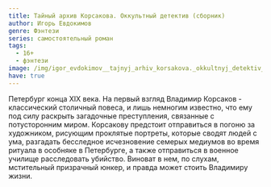 ```yaml
---
title: Тайный архив Корсакова. Оккультный детектив (сборник)
author: Игорь Евдокимов
genre: Фэнтези
series: самостоятельный роман
tags:
  - 16+
  - фэнтези
image: /img/igor_evdokimov__tajnyj_arhiv_korsakova._okkultnyj_detektiv_sbornik.jpeg
have: true
---
```

Петербург конца XIX века. На первый взгляд Владимир Корсаков - классический столичный повеса, и лишь немногим известно, что ему под силу раскрыть загадочные преступления, связанные с потусторонним миром. Корсакову предстоит отправиться в погоню за художником, рисующим проклятые портреты, которые сводят людей с ума, разгадать бесследное исчезновение семерых медиумов во время ритуала в особняке в Петербурге, а также отправиться в военное училище расследовать убийство. Виноват в нем, по слухам, мстительный призрачный юнкер, и правда может стоить Владимиру жизни.